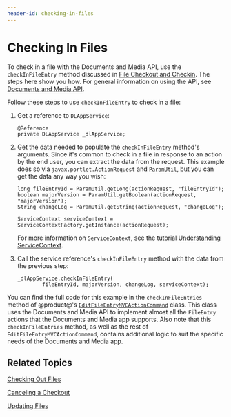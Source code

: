 ```yaml
---
header-id: checking-in-files
---
```


# Checking In Files

To check in a file with the Documents and Media API, use the 
`checkInFileEntry` method discussed in 
[File Checkout and Checkin](/developer/frameworks/-/knowledge_base/7-2/file-checkout-and-checkin). 
The steps here show you how. For general information on using the API, see 
[Documents and Media API](/developer/frameworks/-/knowledge_base/7-2/documents-and-media-api). 

Follow these steps to use `checkInFileEntry` to check in a file: 

1.  Get a reference to `DLAppService`: 

        @Reference
        private DLAppService _dlAppService;

2.  Get the data needed to populate the `checkInFileEntry` method's arguments. 
    Since it's common to check in a file in response to an action by the end 
    user, you can extract the data from the request. This example does so via 
    `javax.portlet.ActionRequest` and 
    [`ParamUtil`](@platform-ref@/7.2-latest/javadocs/portal-kernel/com/liferay/portal/kernel/util/ParamUtil.html), 
    but you can get the data any way you wish: 

        long fileEntryId = ParamUtil.getLong(actionRequest, "fileEntryId");
        boolean majorVersion = ParamUtil.getBoolean(actionRequest, "majorVersion");
        String changeLog = ParamUtil.getString(actionRequest, "changeLog");

        ServiceContext serviceContext = ServiceContextFactory.getInstance(actionRequest);

    For more information on `ServiceContext`, see the tutorial 
    [Understanding ServiceContext](/developer/frameworks/-/knowledge_base/7-2/understanding-servicecontext). 

3.  Call the service reference's `checkInFileEntry` method with the data from 
    the previous step: 

        _dlAppService.checkInFileEntry(
                fileEntryId, majorVersion, changeLog, serviceContext);

You can find the full code for this example in the `checkInFileEntries` method 
of @product@'s 
[`EditFileEntryMVCActionCommand`](https://github.com/liferay/liferay-portal/blob/master/modules/apps/document-library/document-library-web/src/main/java/com/liferay/document/library/web/internal/portlet/action/EditFileEntryMVCActionCommand.java) 
class. This class uses the Documents and Media API to implement almost all the 
`FileEntry` actions that the Documents and Media app supports. Also note that 
this `checkInFileEntries` method, as well as the rest of 
`EditFileEntryMVCActionCommand`, contains additional logic to suit the specific 
needs of the Documents and Media app. 

## Related Topics

[Checking Out Files](/developer/frameworks/-/knowledge_base/7-2/checking-out-files)

[Canceling a Checkout](/developer/frameworks/-/knowledge_base/7-2/canceling-a-checkout)

[Updating Files](/developer/frameworks/-/knowledge_base/7-2/updating-files)
